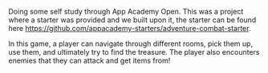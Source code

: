 Doing some self study through App Academy Open. This was a project where a starter was provided and we built upon it, the starter can be found here https://github.com/appacademy-starters/adventure-combat-starter.

In this game, a player can navigate through different rooms, pick them up, use them, and ultimately try to find the treasure. The player also encounters enemies that they can attack and get items from!

